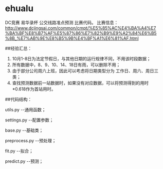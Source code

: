 # ehualu
DC竞赛 易华录杯 公交线路准点预测 比赛代码。
比赛信息：http://www.dcjingsai.com/common/cmpt/%E5%85%AC%E4%BA%A4%E7%BA%BF%E8%B7%AF%E5%87%86%E7%82%B9%E9%A2%84%E6%B5%8B_%E7%AB%9E%E8%B5%9B%E4%BF%A1%E6%81%AF.html

##经验汇总：

1. 10月1-8日为法定节假日，与其他日期的运行规律不同，不用该时段数据；
2. 所有数据中，8、9、10、14、18日有雨，可以删除不用；
3. 由于部分公司周六上班，因此可以考虑将日期类型分为 工作日、周六、周日三类；
4. 查找预测数据前一站数据时，如果没有对应数据，可以将预测得到的用时*0.618作为首站用时。

##代码结构：

utils.py --通用函数；

settings.py --配置参数；

base.py --基础类；

preprocess.py --预处理；

fit.py --拟合；

predict.py --预测；
